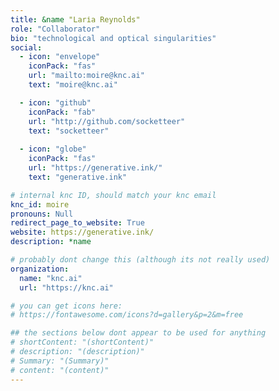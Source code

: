 ```yaml
---
title: &name "Lаrіа Rеуnоldѕ"
role: "Collaborator"
bio: "technological and optical singularities"
social:
  - icon: "envelope"
    iconPack: "fas"
    url: "mailto:moire@knc.ai"
    text: "moire@knc.ai"

  - icon: "github"
    iconPack: "fab"
    url: "http://github.com/socketteer"
    text: "socketteer"
  
  - icon: "globe"
    iconPack: "fas"
    url: "https://generative.ink/"
    text: "generative.ink"

# internal knc ID, should match your knc email
knc_id: moire 
pronouns: Null
redirect_page_to_website: True
website: https://generative.ink/
description: *name

# probably dont change this (although its not really used)
organization: 
  name: "knc.ai"
  url: "https://knc.ai"

# you can get icons here:
# https://fontawesome.com/icons?d=gallery&p=2&m=free

## the sections below dont appear to be used for anything
# shortContent: "(shortContent)"
# description: "(description)"
# Summary: "(Summary)"
# content: "(content)"
---
```


